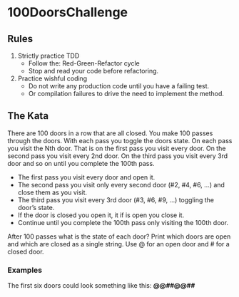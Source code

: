 # 100DoorsChallenge
## Rules

1.	Strictly practice TDD 
    - Follow the: Red-Green-Refactor cycle 
    - Stop and read your code before refactoring.
2.	Practice wishful coding
     - Do not write any production code until you have a failing test. 
     - Or compilation failures to drive the need to implement the method.


## The Kata

There are 100 doors in a row that are all closed. You make 100 passes through the doors. With each pass you toggle the doors state. On each pass you visit the Nth door. That is on the first pass you visit every door. On the second pass you visit every 2nd door. On the third pass you visit every 3rd door and so on until you complete the 100th pass.

- The first pass you visit every door and open it.
- The second pass you visit only every second door (#2, #4, #6, …) and close them as you visit.
- The third pass you visit every 3rd door (#3, #6, #9, …) toggling the door’s state.
- If the door is closed you open it, it if is open you close it.
- Continue until you complete the 100th pass only visiting the 100th door.


After 100 passes what is the state of each door?
Print which doors are open and which are closed as a single string.
Use @ for an open door and # for a closed door.

### Examples
The first six doors could look something like this: **@@##@@##**

